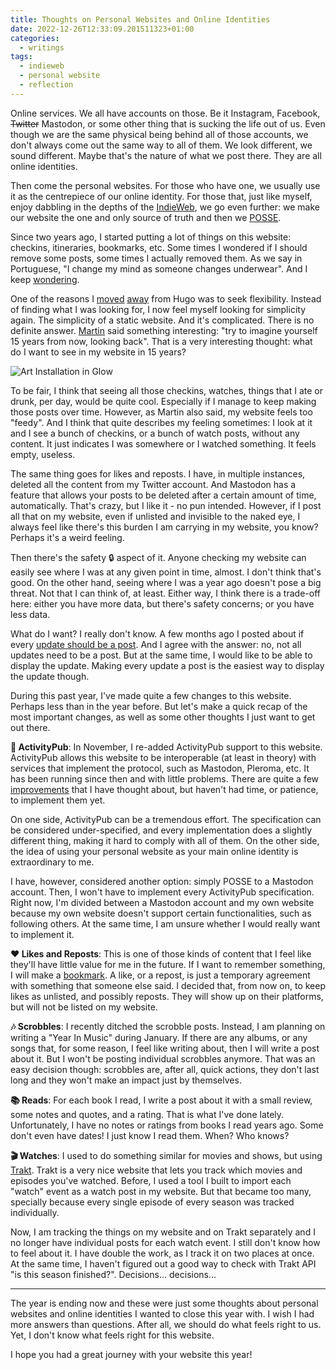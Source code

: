 ```yaml
---
title: Thoughts on Personal Websites and Online Identities
date: 2022-12-26T12:33:09.201511323+01:00
categories:
  - writings
tags:
  - indieweb
  - personal website
  - reflection
---
```


Online services. We all have accounts on those. Be it Instagram, Facebook, ~~Twitter~~ Mastodon, or some other thing that is sucking the life out of us. Even though we are the same physical being behind all of those accounts, we don't always come out the same way to all of them. We look different, we sound different. Maybe that's the nature of what we post there. They are all online identities.

<!--more-->

Then come the personal websites. For those who have one, we usually use it as the centrepiece of our online identity. For those that, just like myself, enjoy dabbling in the depths of the [IndieWeb](https://indieweb.org/), we go even further: we make our website the one and only source of truth and then we [POSSE](https://indieweb.org/POSSE).

Since two years ago, I started putting a lot of things on this website: checkins, itineraries, bookmarks, etc. Some times I wondered if I should remove some posts, some times I actually removed them. As we say in Portuguese, "I change my mind as someone changes underwear". And I keep [wondering](/2022/08/14/should-every-update-be-a-post).

One of the reasons I [moved](/2021/10/31/eagle-move-away-from-hugo) [away](/2021/11/19/farewell-hugo-hello-eagle) from Hugo was to seek flexibility. Instead of finding what I was looking for, I now feel myself looking for simplicity again. The simplicity of a static website. And it's complicated. There is no definite answer. [Martin](https://mew.tv/) said something interesting: "try to imagine yourself 15 years from now, looking back". That is a very interesting thought: what do I want to see in my website in 15 years?

![Art Installation in Glow](cdn:/cafa1d39e56268b7793f01544541085c9d367e67f309cd00505fcf1419dc5f8f?class=fw "A random photo of GLOW to distract you for a bit")

To be fair, I think that seeing all those checkins, watches, things that I ate or drunk, per day, would be quite cool. Especially if I manage to keep making those posts over time. However, as Martin also said, my website feels too "feedy". And I think that quite describes my feeling sometimes: I look at it and I see a bunch of checkins, or a bunch of watch posts, without any content. It just indicates I was somewhere or I watched something. It feels empty, useless.

The same thing goes for likes and reposts. I have, in multiple instances, deleted all the content from my Twitter account. And Mastodon has a feature that allows your posts to be deleted after a certain amount of time, automatically. That's crazy, but I like it - no pun intended. However, if I post all that on my website, even if unlisted and invisible to the naked eye, I always feel like there's this burden I am carrying in my website, you know? Perhaps it's a weird feeling.

Then there's the safety 🔒 aspect of it. Anyone checking my website can easily see where I was at any given point in time, almost. I don't think that's good. On the other hand, seeing where I was a year ago doesn't pose a big threat. Not that I can think of, at least. Either way, I think there is a trade-off here: either you have more data, but there's safety concerns; or you have less data.

What do I want? I really don't know. A few months ago I posted about if every [update should be a post](/2022/08/14/should-every-update-be-a-post). And I agree with the answer: no, not all updates need to be a post. But at the same time, I would like to be able to display the update. Making every update a post is the easiest way to display the update though.

During this past year, I've made quite a few changes to this website. Perhaps less than in the year before. But let's make a quick recap of the most important changes, as well as some other thoughts I just want to get out there.

**🎈 ActivityPub**: In November, I re-added ActivityPub support to this website. ActivityPub allows this website to be interoperable (at least in theory) with services that implement the protocol, such as Mastodon, Pleroma, etc. It has been running since then and with little problems. There are quite a few [improvements](https://github.com/hacdias/eagle/issues/150) that I have thought about, but haven't had time, or patience, to implement them yet. 

On one side, ActivityPub can be a tremendous effort. The specification can be considered under-specified, and every implementation does a slightly different thing, making it hard to comply with all of them. On the other side, the idea of using your personal website as your main online identity is extraordinary to me.

I have, however, considered another option: simply POSSE to a Mastodon account. Then, I won't have to implement every ActivityPub specification. Right now, I'm divided between a Mastodon account and my own website because my own website doesn't support certain functionalities, such as following others. At the same time, I am unsure whether I would really want to implement it.

**❤️ Likes and Reposts**: This is one of those kinds of content that I feel like they'll have little value for me in the future. If I want to remember something, I will make a [bookmark](/bookmarks). A like, or a repost, is just a temporary agreement with something that someone else said. I decided that, from now on, to keep likes as unlisted, and possibly reposts. They will show up on their platforms, but will not be listed on my website.

**🎶 Scrobbles**: I recently ditched the scrobble posts. Instead, I am planning on writing a "Year In Music" during January. If there are any albums, or any songs that, for some reason, I feel like writing about, then I will write a post about it. But I won't be posting individual scrobbles anymore. That was an easy decision though: scrobbles are, after all, quick actions, they don't last long and they won't make an impact just by themselves.

**📚 Reads**: For each book I read, I write a post about it with a small review, some notes and quotes, and a rating. That is what I've done lately. Unfortunately, I have no notes or ratings from books I read years ago. Some don't even have dates! I just know I read them. When? Who knows?

**🎬 Watches**: I used to do something similar for movies and shows, but using [Trakt](https://trakt.tv). Trakt is a very nice website that lets you track which movies and episodes you've watched. Before, I used a tool I built to import each "watch" event as a watch post in my website. But that became too many, specially because every single episode of every season was tracked individually.

Now, I am tracking the things on my website and on Trakt separately and I no longer have individual posts for each watch event. I still don't know how to feel about it. I have double the work, as I track it on two places at once. At the same time, I haven't figured out a good way to check with Trakt API "is this season finished?". Decisions... decisions...

---

The year is ending now and these were just some thoughts about personal websites and online identities I wanted to close this year with. I wish I had more answers than questions. After all, we should do what feels right to us. Yet, I don't know what feels right for this website.

I hope you had a great journey with your website this year!
